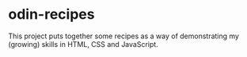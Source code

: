 # odin-recipes

This project puts together some recipes as a way of demonstrating my (growing) skills in HTML, CSS and JavaScript.